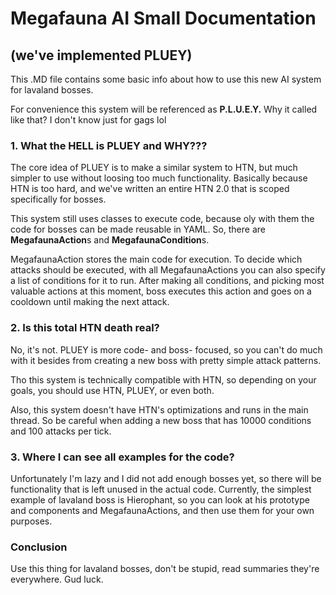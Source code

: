 # Megafauna AI Small Documentation
## (we've implemented PLUEY)

This .MD file contains some basic info about how to use this new AI system for lavaland bosses.

For convenience this system will be referenced as **P.L.U.E.Y.** Why it called like that? I don't know just for gags lol

### 1. What the HELL is PLUEY and WHY???

The core idea of PLUEY is to make a similar system to HTN, but much simpler to use without loosing too much functionality.
Basically because HTN is too hard, and we've written an entire HTN 2.0 that is scoped specifically for bosses.

This system still uses classes to execute code, because oly with them the code for bosses can be made reusable in YAML.
So, there are **MegafaunaAction**s and **MegafaunaCondition**s.

MegafaunaAction stores the main code for execution.
To decide which attacks should be executed, with all MegafaunaActions you can also specify a list of conditions for it to run.
After making all conditions, and picking most valuable actions at this moment, boss executes this action and goes on a cooldown until making the next attack.

### 2. Is this total HTN death real?

No, it's not. PLUEY is more code- and boss- focused, so you can't do much with it besides from creating a new boss with pretty simple attack patterns.

Tho this system is technically compatible with HTN, so depending on your goals, you should use HTN, PLUEY, or even both.

Also, this system doesn't have HTN's optimizations and runs in the main thread. So be careful when adding a new boss that has 10000 conditions and 100 attacks per tick.

### 3. Where I can see all examples for the code?

Unfortunately I'm lazy and I did not add enough bosses yet, so there will be functionality that is left unused in the actual code.
Currently, the simplest example of lavaland boss is Hierophant, so you can look at his prototype and components and MegafaunaActions, and then use them for your own purposes.

### Conclusion

Use this thing for lavaland bosses, don't be stupid, read summaries they're everywhere. Gud luck.
